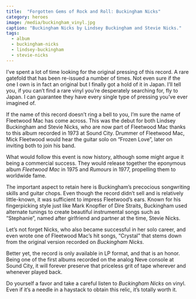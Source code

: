 ```yaml
---
title:  "Forgotten Gems of Rock and Roll: Buckingham Nicks"
category: heroes
image: /media/buckingham_vinyl.jpg
caption: "Buckingham Nicks by Lindsey Buckingham and Stevie Nicks."
tags:
  - album
  - buckingham-nicks
  - lindsey-buckingham
  - stevie-nicks
---
```


I’ve spent a lot of time looking for the original pressing of this record. A rare gatefold that has been re-issued a number of times. Not even sure if the one I own is in fact an original but I finally got a hold of it in Japan. I’ll tell you, if you can’t find a rare vinyl you’re desperately searching for, fly to Japan. I can guarantee they have every single type of pressing you’ve ever imagined of.

If the name of this record doesn’t ring a bell to you, I’m sure the name of Fleetwood Mac has come across. This was the debut for both Lindsey Buckingham and Stevie Nicks, who are now part of Fleetwood Mac thanks to this album recorded in 1973 at Sound City. Drummer of Fleetwood Mac, Mick Fleetwood would hear the guitar solo on “Frozen Love”, later on inviting both to join his band.

What would follow this event is now history, although some might argue it being a commercial success. They would release together the eponymous album _Fleetwood Mac_ in 1975 and _Rumours_ in 1977, propelling them to worldwide fame.

The important aspect to retain here is Buckingham’s precocious songwriting skills and guitar chops. Even though the record didn’t sell and is relatively little-known, it was sufficient to impress Fleetwood’s ears. Known for his fingerpicking style just like Mark Knopfler of Dire Straits, Buckingham used alternate tunings to create beautiful instrumental songs such as “Stephanie”, named after girlfriend and partner at the time, Stevie Nicks.

Let’s not forget Nicks, who also became successful in her solo career, and even wrote one of Fleetwood Mac’s hit songs, “Crystal” that stems down from the original version recorded on _Buckingham Nicks_.

Better yet, the record is only available in LP format, and that is an honor. Being one of the first albums recorded on the analog Neve console at Sound City, it will forever preserve that priceless grit of tape wherever and whenever played back.

Do yourself a favor and take a careful listen to _Buckingham Nicks_ on vinyl. Even if it’s a needle in a haystack to obtain this relic, it’s totally worth it.
